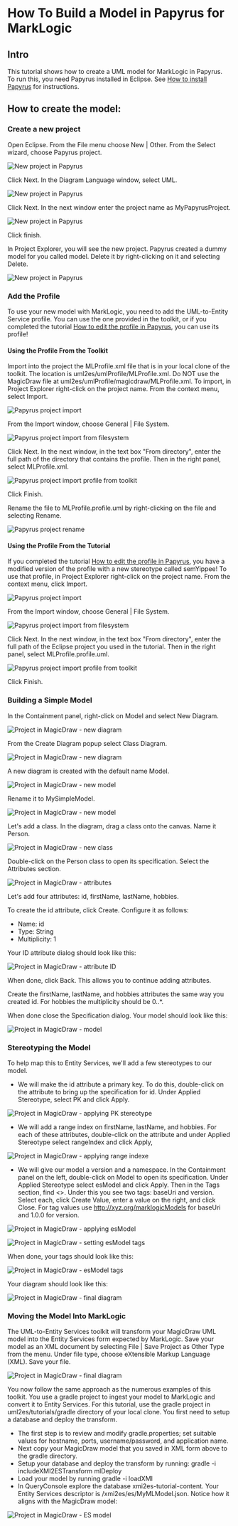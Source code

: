 # How To Build a Model in Papyrus for MarkLogic

## Intro
This tutorial shows how to create a UML model for MarkLogic in Papyrus. To run this, you need Papyrus installed in Eclipse.  See [How to install Papyrus](papyrus_install.md) for instructions.

## How to create the model:

### Create a new project

Open Eclipse. From the File menu choose New | Other. From the Select wizard, choose Papyrus project.

![New project in Papyrus](pap_project_papyrus.png)

Click Next. In the Diagram Language window, select UML.

![New project in Papyrus](pap_project_uml.png)

Click Next. In the next window enter the project name as MyPapyrusProject.

![New project in Papyrus](pap_project_name.png)

Click finish.

In Project Explorer, you will see the new project. Papyrus created a dummy model for you called model. Delete it by right-clicking on it and selecting Delete.

![New project in Papyrus](pap_project_delete.png)

### Add the Profile

To use your new model with MarkLogic, you need to add the UML-to-Entity Service profile. You can use the one provided in the toolkit, or if you completed the tutorial [How to edit the profile in Papyrus](papyrus_profile_edit.md), you can use its profile!

#### Using the Profile From the Toolkit

Import into the project the MLProfile.xml file that is in your local clone of the toolkit. The location is uml2es/umlProfile/MLProfile.xml. Do NOT use the MagicDraw file at uml2es/umlProfile/magicdraw/MLProfile.xml. To import, in Project Explorer right-click on the project name. From the context menu, select Import.

![Papyrus project import](pap_model_import.png)

From the Import window, choose General | File System.

![Papyrus project import from filesystem](pap_model_filesystem.png)

Click Next. In the next window, in the text box "From directory", enter the full path of the directory that contains the profile. Then in the right panel, select MLProfile.xml. 

![Papyrus project import profile from toolkit](pap_model_import2.png)

Click Finish.

Rename the file to MLProfile.profile.uml by right-clicking on the file and selecting Rename.

![Papyrus project rename](pap_model_rename.png)

#### Using the Profile From the Tutorial

If you completed the tutorial [How to edit the profile in Papyrus](papyrus_profile_edit.md), you have a modified version of the profile with a new stereotype called semYippee! To use that profile, in Project Explorer right-click on the project name. From the context menu, click Import.

![Papyrus project import](pap_model_import.png)

From the Import window, choose General | File System.

![Papyrus project import from filesystem](pap_model_filesystem.png)

Click Next. In the next window, in the text box "From directory", enter the full path of the Eclipse project you used in the tutorial. Then in the right panel, select MLProfile.profile.uml.

![Papyrus project import profile from toolkit](pap_model_importtut.png)

Click Finish.

### Building a Simple Model

In the Containment panel, right-click on Model and select New Diagram. 

![Project in MagicDraw - new diagram](md_project_newdiagram.png)

From the Create Diagram popup select Class Diagram.

![Project in MagicDraw - new diagram](md_project_classdiagram.png)

A new diagram is created with the default name Model. 

![Project in MagicDraw - new model](md_project_newmodel.png)

Rename it to MySimpleModel.

![Project in MagicDraw - new model](md_project_mysimplemodel.png)

Let's add a class. In the diagram, drag a class onto the canvas. Name it Person.

![Project in MagicDraw - new class](md_project_person.png)

Double-click on the Person class to open its specification. Select the Attributes section.

![Project in MagicDraw - attributes](md_project_attributes.png)

Let's add four attributes: id, firstName, lastName, hobbies. 

To create the id attribute, click Create. Configure it as follows:

- Name: id
- Type: String
- Multiplicity: 1

Your ID attribute dialog should look like this:

![Project in MagicDraw - attribute ID](md_project_id.png)

When done, click Back. This allows you to continue adding attributes.

Create the firstName, lastName, and hobbies attributes the same way you created id. For hobbies the multiplicity should be 0..*.

When done close the Specification dialog. Your model should look like this:

![Project in MagicDraw - model](md_project_model.png)

### Stereotyping the Model

To help map this to Entity Services, we'll add a few stereotypes to our model. 

- We will make the id attribute a primary key. To do this, double-click on the attribute to bring up the specification for id. Under Applied Stereotype, select PK and click Apply.

![Project in MagicDraw - applying PK stereotype](md_project_pk.png)

- We will add a range index on firstName, lastName, and hobbies. For each of these attributes, double-click on the attribute and under Applied Stereotype select rangeIndex and click Apply,

![Project in MagicDraw - applying range indexe](md_project_rangeIndex.png)

- We will give our model a version and a namespace. In the Containment panel on the left, double-click on Model to open its specification. Under Applied Stereotype select esModel and click Apply. Then in the Tags section, find <<esModel>>. Under this you see two tags: baseUri and version. Select each, click Create Value, enter a value on the right, and click Close. For tag values use http://xyz.org/marklogicModels for baseUri and 1.0.0 for version.

![Project in MagicDraw - applying esModel](md_project_esModel.png)

![Project in MagicDraw - setting esModel tags](md_project_tags.png)

When done, your tags should look like this:

![Project in MagicDraw - esModel tags](md_project_tagsDone.png)

Your diagram should look like this:

![Project in MagicDraw - final diagram](md_project_finalDiagram.png)

### Moving the Model Into MarkLogic

The UML-to-Entity Services toolkit will transform your MagicDraw UML model into the Entity Services form expected by MarkLogic. Save your model as an XML document by selecting File | Save Project as Other Type from the menu. Under file type, choose eXtensible Markup Language (XML). Save your file. 

![Project in MagicDraw - final diagram](md_project_save.png)

You now follow the same approach as the numerous examples of this toolkit. You use a gradle project to ingest your model to MarkLogic and convert it to Entity Services. For this tutorial, use the gradle project in uml2es/tutorials/gradle directory of your local clone. You first need to setup a database and deploy the transform. 

- The first step is to review and modify gradle.properties; set suitable values for hostname, ports, username/password, and application name. 
- Next copy your MagicDraw model that you saved in XML form above to the gradle directory. 
- Setup your database and deploy the transform by running: gradle -i includeXMI2ESTransform mlDeploy
- Load your model by running gradle -i loadXMI
- In QueryConsole explore the database xmi2es-tutorial-content. Your Entity Services descriptor is /xmi2es/es/MyMLModel.json. Notice how it aligns with the MagicDraw model:

![Project in MagicDraw - ES model](md_project_es.png)



